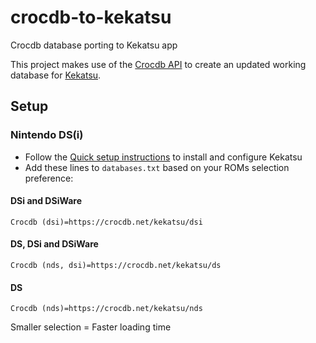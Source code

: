 # crocdb-to-kekatsu
Crocdb database porting to Kekatsu app

This project makes use of the [Crocdb API](https://github.com/cavv-dev/crocdb-api) to create an updated working database for [Kekatsu](https://github.com/cavv-dev/Kekatsu-DS).

## Setup
### Nintendo DS(i)
- Follow the [Quick setup instructions](https://github.com/cavv-dev/Kekatsu-DS?tab=readme-ov-file#quick-setup-instructions) to install and configure Kekatsu
- Add these lines to `databases.txt` based on your ROMs selection preference:
#### DSi and DSiWare
```
Crocdb (dsi)=https://crocdb.net/kekatsu/dsi
```
#### DS, DSi and DSiWare
```
Crocdb (nds, dsi)=https://crocdb.net/kekatsu/ds
```
#### DS
```
Crocdb (nds)=https://crocdb.net/kekatsu/nds
```

Smaller selection = Faster loading time
